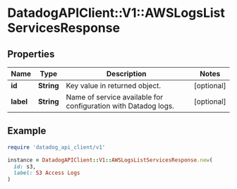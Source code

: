 # DatadogAPIClient::V1::AWSLogsListServicesResponse

## Properties

| Name      | Type       | Description                                                    | Notes      |
| --------- | ---------- | -------------------------------------------------------------- | ---------- |
| **id**    | **String** | Key value in returned object.                                  | [optional] |
| **label** | **String** | Name of service available for configuration with Datadog logs. | [optional] |

## Example

```ruby
require 'datadog_api_client/v1'

instance = DatadogAPIClient::V1::AWSLogsListServicesResponse.new(
  id: s3,
  label: S3 Access Logs
)
```

